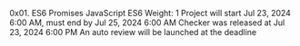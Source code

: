 0x01. ES6 Promises
JavaScript
ES6
 Weight: 1
 Project will start Jul 23, 2024 6:00 AM, must end by Jul 25, 2024 6:00 AM
 Checker was released at Jul 23, 2024 6:00 PM
 An auto review will be launched at the deadline
